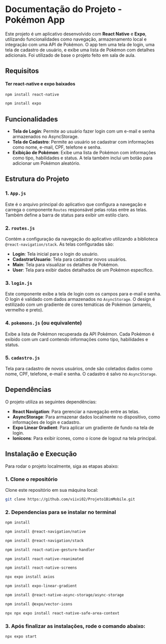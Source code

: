# Documentação do Projeto - Pokémon App

Este projeto é um aplicativo desenvolvido com **React Native** e **Expo**, utilizando funcionalidades como navegação, armazenamento local e integração com uma API de Pokémon. O app tem uma tela de login, uma tela de cadastro de usuário, e exibe uma lista de Pokémon com detalhes adicionais. Foi utilizado de base o projeto feito em sala de aula.

## Requisitos

#### Ter react-native e expo baixados

```bash
npm install react-native
```
```bash
npm install expo
```

## Funcionalidades

- **Tela de Login**: Permite ao usuário fazer login com um e-mail e senha armazenados no AsyncStorage.
- **Tela de Cadastro**: Permite ao usuário se cadastrar com informações como nome, e-mail, CPF, telefone e senha.
- **Exibição de Pokémon**: Exibe uma lista de Pokémon com informações como tipo, habilidades e status. A tela também inclui um botão para adicionar um Pokémon aleatório.

## Estrutura do Projeto

### 1. **`App.js`**

Este é o arquivo principal do aplicativo que configura a navegação e carrega o componente `Routes` responsável pelas rotas entre as telas. Também define a barra de status para exibir um estilo claro.

### 2. **`routes.js`**

Contém a configuração da navegação do aplicativo utilizando a biblioteca `@react-navigation/stack`. As telas configuradas são:
- **Login**: Tela inicial para o login do usuário.
- **CadastrarUsuario**: Tela para cadastrar novos usuários.
- **Main**: Tela para visualizar os detalhes de Pokémon.
- **User**: Tela para exibir dados detalhados de um Pokémon específico.

### 3. **`login.js`**

Este componente exibe a tela de login com os campos para e-mail e senha. O login é validado com dados armazenados no `AsyncStorage`. O design é estilizado com um gradiente de cores temáticas de Pokémon (amarelo, vermelho e preto).

### 4. **`pokemons.js` (ou equivalente)**

Exibe a lista de Pokémon recuperada da API Pokémon. Cada Pokémon é exibido com um card contendo informações como tipo, habilidades e status.

### 5. **`cadastro.js`**

Tela para cadastro de novos usuários, onde são coletados dados como nome, CPF, telefone, e-mail e senha. O cadastro é salvo no `AsyncStorage`.

## Dependências

O projeto utiliza as seguintes dependências:

- **React Navigation**: Para gerenciar a navegação entre as telas.
- **AsyncStorage**: Para armazenar dados localmente no dispositivo, como informações de login e cadastro.
- **Expo Linear Gradient**: Para aplicar um gradiente de fundo na tela de login.
- **Ionicons**: Para exibir ícones, como o ícone de logout na tela principal.

## Instalação e Execução

Para rodar o projeto localmente, siga as etapas abaixo:

### 1. **Clone o repositório**

Clone este repositório em sua máquina local:

```bash
git clone https://github.com/viivi02/Projeto1BimMobile.git
```

### 2. **Dependencias para se instalar no terminal**

```bash
npm install
```

```bash
npm install @react-navigation/native
```

```bash
npm install @react-navigation/stack
```

```bash
npm install react-native-gesture-handler
```

```bash
npm install react-native-reanimated
```

```bash
npm install react-native-screens
```

```bash
npx expo install axios
```

```bash
npm install expo-linear-gradient
```

```bash
npm install @react-native-async-storage/async-storage
```

```bash
npm install @expo/vector-icons
```

```bash
npx npx expo install react-native-safe-area-context
```

### 3. **Após finalizar as instalações, rode o comando abaixo:**

```bash
npx expo start
```
